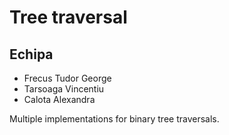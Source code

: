 # Tree traversal
## Echipa
* Frecus Tudor George
* Tarsoaga Vincentiu
* Calota Alexandra  

Multiple implementations for binary tree traversals.

